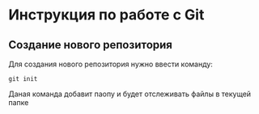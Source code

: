 # **Инструкция по работе с Git**

## Создание нового репозитория

Для создания нового репозитория нужно ввести команду:

    git init

Даная команда добавит паопу и будет отслеживать файлы в текущей папке
